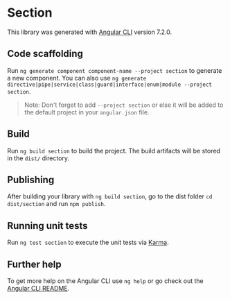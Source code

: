 # Section

This library was generated with [Angular CLI](https://github.com/angular/angular-cli) version 7.2.0.

## Code scaffolding

Run `ng generate component component-name --project section` to generate a new component. You can also use `ng generate directive|pipe|service|class|guard|interface|enum|module --project section`.
> Note: Don't forget to add `--project section` or else it will be added to the default project in your `angular.json` file. 

## Build

Run `ng build section` to build the project. The build artifacts will be stored in the `dist/` directory.

## Publishing

After building your library with `ng build section`, go to the dist folder `cd dist/section` and run `npm publish`.

## Running unit tests

Run `ng test section` to execute the unit tests via [Karma](https://karma-runner.github.io).

## Further help

To get more help on the Angular CLI use `ng help` or go check out the [Angular CLI README](https://github.com/angular/angular-cli/blob/master/README.md).
